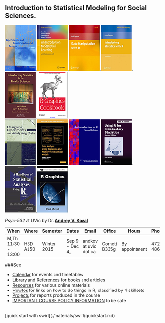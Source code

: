 Introduction to Statistical Modeling  for Social Sciences. 
---

 [![Shadish](./materials/texts/images/shadish.png)]().[![James](./materials/texts/images/james.png)]().[![Spector](./materials/texts/images/spector.png)]().[![Dalgaard](./materials/texts/images/dalgaard.png)]().[![Deshea](./materials/texts/images/deshea.png)]().[![R Cookbook](./materials/texts/images/chang.png)]()  
 [![Maxwell & Delaney](./materials/texts/images/maxwell.png)]().[![Gelman & Hill](./materials/texts/images/gelman.png)]().[![Venables](./materials/texts/images/venables.png)]().[![Verzani](./materials/texts/images/verzani.png)]().[![Everitt](./materials/texts/images/everitt.png)]().[![Murrell](./materials/texts/images/murrell.png)]()   

*Psyc-532* at UVic by Dr. **[Andrey V. Koval](https://github.com/andkov)**  

| When  | Where  | Semester  | Dates  | Email   |Office   | Hours | Phone  |
|---|---|---|---|---|---|---|---|
| M,Th    11:30 - 13:00   | HSD A150    | Winter 2015   | Sep 9 - Dec 4[.](https://github.com/andkov/psy532/edit/gh-pages/index.md)  |andkov at uvic dot ca |Cornett B335g|   By appointment  | 472-4864  |


###See
- [Calendar](./calendar.md) for events and timetables
- [Library](./library.md) and [References](./references.md) for books and articles
- [Resources](./resources.md) for various online materials
- [Howtos](./howtos.md) for links on how to do things in R, classified by 4 skillsets
- [Projects](./projects/README.md) for reports produced in the course
- [IMPORTANT COURSE POLICY INFORMATION](./policy.md) to be safe  


</br>
[quick start with swirl](./materials/swirl/quickstart.md)
